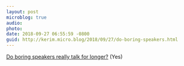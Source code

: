 ```yaml
---
layout: post
microblog: true
audio: 
photo: 
date: 2018-09-27 06:55:59 -0800
guid: http://kerim.micro.blog/2018/09/27/do-boring-speakers.html
---
```

[Do boring speakers really talk for longer?](http://www.nature.com/articles/d41586-018-06817-z) (Yes)
